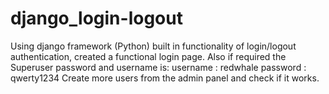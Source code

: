# django_login-logout
Using django framework (Python) built in functionality of login/logout authentication, created a functional login page.
Also if required the Superuser password and username is:
username : redwhale
password : qwerty1234
Create more users from the admin panel and check if it works. 
